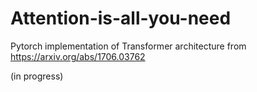 # Attention-is-all-you-need
Pytorch implementation of Transformer architecture from https://arxiv.org/abs/1706.03762 

(in progress)
